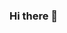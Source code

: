 ### Hi there 👋

<!--
**18nickcarr/18nickcarr** is a ✨ _special_ ✨ repository because its `README.md` (this file) appears on your GitHub profile.

Here are some ideas to get you started:

- 🔭 I’m currently working on VScode
- 🌱 I’m currently learning software devlopement 
- 👯 I’m looking to collaborate on projects!
- 🤔 I’m looking for help with ...
- 💬 Ask me about my businesses 
- 📫 How to reach me: Nick Carr on slack!
- 😄 Pronouns: ...
- ⚡ Fun fact: I have 3 reptiles!
-->
